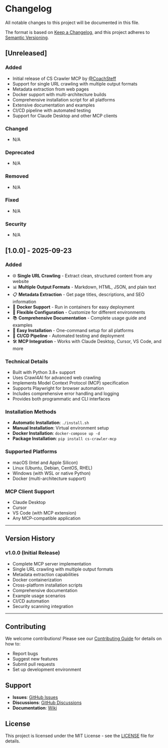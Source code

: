 # Changelog

All notable changes to this project will be documented in this file.

The format is based on [Keep a Changelog](https://keepachangelog.com/en/1.0.0/),
and this project adheres to [Semantic Versioning](https://semver.org/spec/v2.0.0.html).

## [Unreleased]

### Added
- Initial release of CS Crawler MCP by [@CoachSteff](https://github.com/CoachSteff)
- Support for single URL crawling with multiple output formats
- Metadata extraction from web pages
- Docker support with multi-architecture builds
- Comprehensive installation script for all platforms
- Extensive documentation and examples
- CI/CD pipeline with automated testing
- Support for Claude Desktop and other MCP clients

### Changed
- N/A

### Deprecated
- N/A

### Removed
- N/A

### Fixed
- N/A

### Security
- N/A

## [1.0.0] - 2025-09-23

### Added
- 🌐 **Single URL Crawling** - Extract clean, structured content from any website
- 📊 **Multiple Output Formats** - Markdown, HTML, JSON, and plain text
- 📋 **Metadata Extraction** - Get page titles, descriptions, and SEO information
- 🐳 **Docker Support** - Run in containers for easy deployment
- 🔧 **Flexible Configuration** - Customize for different environments
- 📚 **Comprehensive Documentation** - Complete usage guide and examples
- 🚀 **Easy Installation** - One-command setup for all platforms
- 🔄 **CI/CD Pipeline** - Automated testing and deployment
- 🛠️ **MCP Integration** - Works with Claude Desktop, Cursor, VS Code, and more

### Technical Details
- Built with Python 3.8+ support
- Uses Crawl4AI for advanced web crawling
- Implements Model Context Protocol (MCP) specification
- Supports Playwright for browser automation
- Includes comprehensive error handling and logging
- Provides both programmatic and CLI interfaces

### Installation Methods
- **Automatic Installation**: `./install.sh`
- **Manual Installation**: Virtual environment setup
- **Docker Installation**: `docker-compose up -d`
- **Package Installation**: `pip install cs-crawler-mcp`

### Supported Platforms
- macOS (Intel and Apple Silicon)
- Linux (Ubuntu, Debian, CentOS, RHEL)
- Windows (with WSL or native Python)
- Docker (multi-architecture support)

### MCP Client Support
- Claude Desktop
- Cursor
- VS Code (with MCP extension)
- Any MCP-compatible application

---

## Version History

### v1.0.0 (Initial Release)
- Complete MCP server implementation
- Single URL crawling with multiple output formats
- Metadata extraction capabilities
- Docker containerization
- Cross-platform installation scripts
- Comprehensive documentation
- Example usage scenarios
- CI/CD automation
- Security scanning integration

---

## Contributing

We welcome contributions! Please see our [Contributing Guide](CONTRIBUTING.md) for details on how to:

- Report bugs
- Suggest new features
- Submit pull requests
- Set up development environment

## Support

- **Issues**: [GitHub Issues](https://github.com/CoachSteff/cs-crawler-mcp/issues)
- **Discussions**: [GitHub Discussions](https://github.com/CoachSteff/cs-crawler-mcp/discussions)
- **Documentation**: [Wiki](https://github.com/CoachSteff/ccs-crawler-mcp/wiki)

## License

This project is licensed under the MIT License - see the [LICENSE](LICENSE) file for details.
